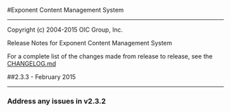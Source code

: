 #Exponent Content Management System

----------

Copyright (c) 2004-2015 OIC Group, Inc.

Release Notes for Exponent Content Management System

For a complete list of the changes made from release to release, see the [CHANGELOG.md](CHANGELOG.md)

##2.3.3 - February 2015

----------

### Address any issues in v2.3.2
